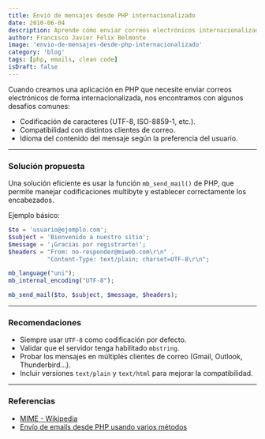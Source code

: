 ```yaml
---
title: Envió de mensajes desde PHP internacionalizado
date: 2010-06-04
description: Aprende cómo enviar correos electrónicos internacionalizados en PHP utilizando `mb_send_mail()` y mejores prácticas para garantizar compatibilidad y soporte multilenguaje.
author: Francisco Javier Félix Belmonte
image: 'envio-de-mensajes-desde-php-internacionalizado'
category: 'blog'
tags: [php, emails, clean code]
isDraft: false
---
```


Cuando creamos una aplicación en PHP que necesite enviar correos electrónicos de forma internacionalizada, nos
encontramos con algunos desafíos comunes:

- Codificación de caracteres (UTF-8, ISO-8859-1, etc.).
- Compatibilidad con distintos clientes de correo.
- Idioma del contenido del mensaje según la preferencia del usuario.

---

### Solución propuesta

Una solución eficiente es usar la función `mb_send_mail()` de PHP, que permite manejar codificaciones multibyte y
establecer correctamente los encabezados.

Ejemplo básico:

```php
$to = 'usuario@ejemplo.com';
$subject = 'Bienvenido a nuestro sitio';
$message = '¡Gracias por registrarte!';
$headers = "From: no-responder@miweb.com\r\n" .
           "Content-Type: text/plain; charset=UTF-8\r\n";

mb_language("uni");
mb_internal_encoding("UTF-8");

mb_send_mail($to, $subject, $message, $headers);
```

---

### Recomendaciones

- Siempre usar `UTF-8` como codificación por defecto.
- Validar que el servidor tenga habilitado `mbstring`.
- Probar los mensajes en múltiples clientes de correo (Gmail, Outlook, Thunderbird...).
- Incluir versiones `text/plain` y `text/html` para mejorar la compatibilidad.

---

### Referencias

- [MIME - Wikipedia](https://es.wikipedia.org/wiki/MIME)
- [Envío de emails desde PHP usando varios métodos](https://www.phpbsd.net/2007/02/04/envio-de-emails-desde-php-usando-varios-metodos-pear-mail_mime-mail-y-error_log/)
